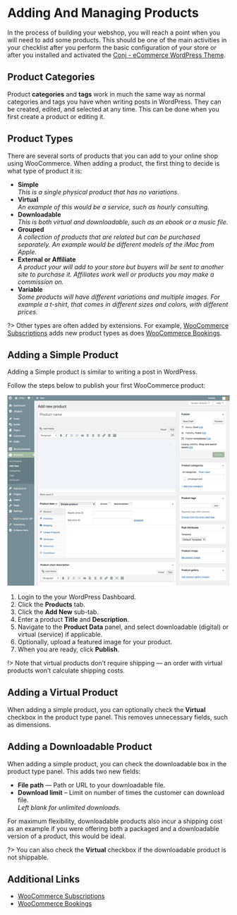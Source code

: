 # Adding And Managing Products

In the process of building your webshop, you will reach a point when you will need to add some products. This should be one of the main activities in your checklist after you perform the basic configuration of your store or after you installed and activated the [Conj - eCommerce WordPress Theme](https://themeforest.net/item/conj-ecommerce-wordpress-theme/21935639?ref=mypreview).

## Product Categories

Product **categories** and **tags** work in much the same way as normal categories and tags you have when writing posts in WordPress. They can be created, edited, and selected at any time. This can be done when you first create a product or editing it.

## Product Types

There are several sorts of products that you can add to your online shop using WooCommerce. When adding a product, the first thing to decide is what type of product it is:

* **Simple**
<br/>*This is a single physical product that has no variations.*
* **Virtual**
<br/>*An example of this would be a service, such as hourly consulting.*
* **Downloadable**
<br/>*This is both virtual and downloadable, such as an ebook or a music file.*
* **Grouped**
<br/>*A collection of products that are related but can be purchased separately. An example would be different models of the iMac from Apple.*
* **External or Affiliate**
<br/>*A product your will add to your store but buyers will be sent to another site to purchase it. Affiliates work well or products you may make a commission on.*
* **Variable**
<br/>*Some products will have different variations and multiple images. For example a t-shirt, that comes in different sizes and colors, with different prices.*

?> Other types are often added by extensions. For example, [WooCommerce Subscriptions](https://woocommerce.com/products/woocommerce-subscriptions/) adds new product types as does [WooCommerce Bookings](http://woocommerce.com/products/woocommerce-memberships/).

## Adding a Simple Product

Adding a Simple product is similar to writing a post in WordPress.

Follow the steps below to publish your first WooCommerce product:

![Adding a Simple Product](img/adding-simple-product.png)

1. Login to the your WordPress Dashboard.
2. Click the **Products** tab.
3. Click the **Add New** sub-tab.
4. Enter a product **Title** and **Description**.
5. Navigate to the **Product Data** panel, and select downloadable (digital) or virtual (service) if applicable.
6. Optionally, upload a featured image for your product.
7. When you are ready, click **Publish**.

!> Note that virtual products don’t require shipping — an order with virtual products won’t calculate shipping costs.

## Adding a Virtual Product

When adding a simple product, you can optionally check the **Virtual** checkbox in the product type panel. This removes unnecessary fields, such as dimensions.

## Adding a Downloadable Product

When adding a simple product, you can check the downloadable box in the product type panel. This adds two new fields:

* **File path** — Path or URL to your downloadable file.
* **Download limit** – Limit on number of times the customer can download file.<br/>*Left blank for unlimited downloads.*

For maximum flexibility, downloadable products also incur a shipping cost as an example if you were offering both a packaged and a downloadable version of a product, this would be ideal.

?> You can also check the **Virtual** checkbox if the downloadable product is not shippable.

## Additional Links

* [WooCommerce Subscriptions](https://woocommerce.com/products/woocommerce-subscriptions/)
* [WooCommerce Bookings](http://woocommerce.com/products/woocommerce-memberships/)

